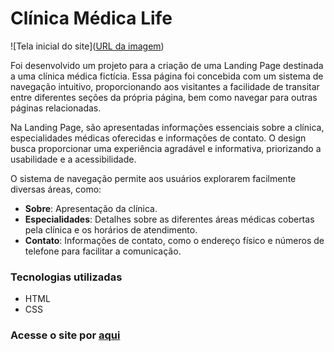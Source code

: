 # Clínica Médica Life

![Tela inicial do site]([URL da imagem](https://douglasjosebarboza.github.io/clinica-life/))

Foi desenvolvido um projeto para a criação de uma Landing Page destinada a uma clínica médica fictícia. Essa página foi concebida com um sistema de navegação intuitivo, proporcionando aos visitantes a facilidade de transitar entre diferentes seções da própria página, bem como navegar para outras páginas relacionadas.

Na Landing Page, são apresentadas informações essenciais sobre a clínica, especialidades médicas oferecidas e informações de contato. O design busca proporcionar uma experiência agradável e informativa, priorizando a usabilidade e a acessibilidade.

O sistema de navegação permite aos usuários explorarem facilmente diversas áreas, como:
- **Sobre**: Apresentação da clínica.
- **Especialidades**: Detalhes sobre as diferentes áreas médicas cobertas pela clínica e os horários de atendimento.
- **Contato**: Informações de contato, como o endereço físico e números de telefone para facilitar a comunicação.

### Tecnologias utilizadas
- HTML
- CSS

### Acesse o site por [aqui](https://douglasjosebarboza.github.io/clinica-life/)
